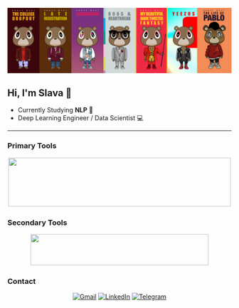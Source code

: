
<p align="center">
  <img src="https://raw.githubusercontent.com/llanimo/llanimo/main/Frame%20Kanye.png" alt="Frame Kanye" width="1000"/>

 ## Hi, I'm Slava 👋
- Currently Studying **NLP** 🧠
- Deep Learning Engineer / Data Scientist 💻
</p>

---

###  Primary Tools
<p align="center">
<img src="https://skillicons.dev/icons?i=python,pytorch,tensorflow,lua" width="500" height="110" />
</p>

###  Secondary Tools
<p align="center">
<img src="https://skillicons.dev/icons?i=rust,javascript,flutter,julia" width="400" height="70" />
</p>

###  Contact
<p align="center">
 <a href="mailto:olor.guard@gmail.com"><img src="https://upload.wikimedia.org/wikipedia/commons/7/7e/Gmail_icon_%282020%29.svg" alt="Gmail" width="46"/></a> 
 <a href="https://www.linkedin.com/in/vyacheslav-lyan/"><img src="https://upload.wikimedia.org/wikipedia/commons/c/ca/LinkedIn_logo_initials.png" alt="LinkedIn" width="46"/></a>
 <a href="https://t.me/llanimo"><img src="https://upload.wikimedia.org/wikipedia/commons/8/82/Telegram_logo.svg" alt="Telegram" width="46"/></a> 
</p>
